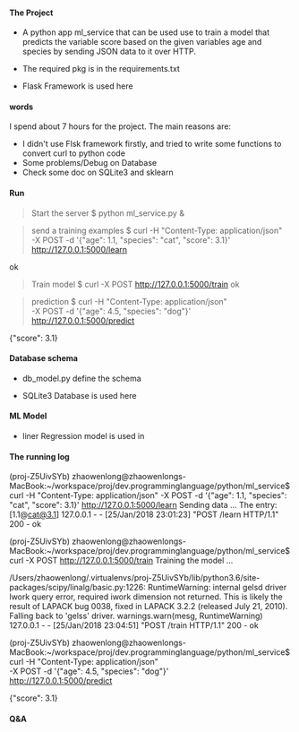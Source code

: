 #### The Project
* A python app ml_service that can be used use to train a model that predicts the variable
score based on the given variables age and species by sending JSON data to it over HTTP.

* The required pkg is in the requirements.txt

* Flask Framework is used here

#### words

I spend about 7 hours for the project. 
The main reasons are:
  * I didn't use Flsk framework firstly, and tried to write some functions to convert curl to python code 
  * Some problems/Debug on Database
  * Check some doc on SQLite3 and sklearn


#### Run
>Start the server
$  python ml_service.py &

>send a training examples
$  curl -H "Content-Type: application/json" \
-X POST -d '{"age": 1.1, "species": "cat", "score": 3.1}' \
http://127.0.0.1:5000/learn

ok

>Train model
$  curl -X POST http://127.0.0.1:5000/train
ok

>prediction
$ curl -H "Content-Type: application/json" \
-X POST -d '{"age": 4.5, "species": "dog"}' \
http://127.0.0.1:5000/predict

{"score": 3.1}



#### Database schema

* db_model.py define the schema

* SQLite3 Database is used here


#### ML Model

* liner Regression model is used in 


#### The running log
$$$$(proj-Z5UivSYb) zhaowenlong@zhaowenlongs-MacBook:~/workspace/proj/dev.programminglanguage/python/ml_service$ curl -H "Content-Type: application/json" -X POST -d '{"age": 1.1, "species": "cat", "score": 3.1}' http://127.0.0.1:5000/learn
Sending data ...
The entry: [1.1@cat@3.1]
127.0.0.1 - - [25/Jan/2018 23:01:23] "POST /learn HTTP/1.1" 200 -
ok


$$$$(proj-Z5UivSYb) zhaowenlong@zhaowenlongs-MacBook:~/workspace/proj/dev.programminglanguage/python/ml_service$ curl -X POST http://127.0.0.1:5000/train
Training the model ...

/Users/zhaowenlong/.virtualenvs/proj-Z5UivSYb/lib/python3.6/site-packages/scipy/linalg/basic.py:1226: RuntimeWarning: internal gelsd driver lwork query error, required iwork dimension not returned. This is likely the result of LAPACK bug 0038, fixed in LAPACK 3.2.2 (released July 21, 2010). Falling back to 'gelss' driver.
  warnings.warn(mesg, RuntimeWarning)
127.0.0.1 - - [25/Jan/2018 23:04:51] "POST /train HTTP/1.1" 200 -
ok

$$$$(proj-Z5UivSYb) zhaowenlong@zhaowenlongs-MacBook:~/workspace/proj/dev.programminglanguage/python/ml_service$  curl -H "Content-Type: application/json" \
-X POST -d '{"age": 4.5, "species": "dog"}' \
http://127.0.0.1:5000/predict

{"score": 3.1}


#### Q&A
